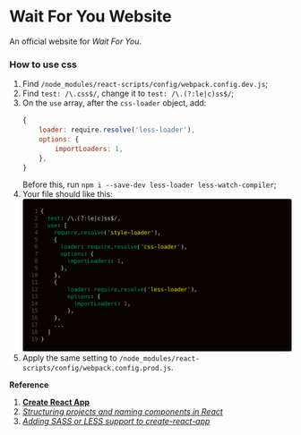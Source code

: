 # Wait For You Website
An official website for *Wait For You*.

### How to use css
1. Find `/node_modules/react-scripts/config/webpack.config.dev.js`;
2. Find `test: /\.css$/`, change it to `test: /\.(?:le|c)ss$/`;
3. On the `use` array, after the `css-loader` object, add:
    ```javascript
    {
        loader: require.resolve('less-loader'),
        options: {
            importLoaders: 1,
        },
    }
    ```
    Before this, run `npm i --save-dev less-loader less-watch-compiler`;
4. Your file should like this:
    ![](./img/less-config.png)
5. Apply the same setting to `/node_modules/react-scripts/config/webpack.config.prod.js`.

**Reference**
1. [**Create React App**](https://github.com/facebook/create-react-app)
2. [*Structuring projects and naming components in React*](https://hackernoon.com/structuring-projects-and-naming-components-in-react-1261b6e18d76)
3. [*Adding SASS or LESS support to create-react-app*](https://medium.com/@giordano.cardillo/adding-sass-or-less-support-to-create-react-app-38cbe6c370ce)